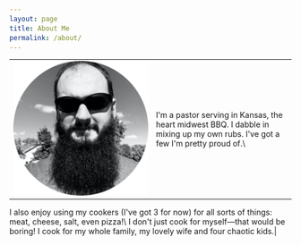 ```yaml
---
layout: page
title: About Me
permalink: /about/
---
```


|  |  |
| :----: | ---- |
| ![The BBQ Rev](/assets/the-bbq-rev-round.png#float-left) | I'm a pastor serving in Kansas, the heart midwest BBQ. I dabble in mixing up my own rubs. I've got a few I'm pretty proud of.\\
I also enjoy using my cookers (I've got 3 for now) for all sorts of things: meat, cheese, salt, even pizza!\\
I don't just cook for myself—that would be boring! I cook for my whole family, my lovely wife and four chaotic kids.|